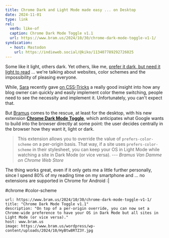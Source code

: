 ```yaml
---
title: Chrome Dark and Light Mode made easy ... on Desktop
date: 2024-11-01
type: link
rel:
  verb: like-of
  caption: Chrome Dark Mode Toggle v1.1
  url: https://www.bram.us/2024/10/30/chrome-dark-mode-toggle-v1-1/
syndication:
  - host: Mastodon
    url: https://indieweb.social/@kiko/113407789292726025
---
```

Some like it light, others dark. Yet others, like me, [prefer it dark, but need it light to read](https://kiko.io/post/Don-t-be-ignorant-and-offer-a-theme-switch/) ... we're talking about websites, color schemes and the impossibility of pleasing everyone. 

While, [Sara](https://front-end.social/@sarajw) recently gave [on CSS-Tricks](https://css-tricks.com/come-to-the-light-dark-side/) a really good insight into how any blog owner can quickly and easily implement color theme switching, people need to see the necessity and implement it. Unfortunately, you can't expect that. 

But [Bramus](https://front-end.social/@bramus) comes to the rescue, at least for the desktop, with his new extension **[Chrome Dark Mode Toggle](https://www.bram.us/2024/10/30/chrome-dark-mode-toggle-v1-1/)**, which anticipates what Google wants to build into the browser directly at some point: the user decides centrally in the browser how they want it, light or dark.

> This extension allows you to override the value of `prefers-color-scheme` on a per-origin basis. That way, if a site uses `prefers-color-scheme` in their stylesheet, you can keep your OS in Light Mode while watching a site in Dark Mode (or vice versa).
> --- *Bramus Van Damme on Chrome Web Store*

The thing works great, even if it only gets me a little further personally, since I spend 80% of my reading time on my smartphone and ... no extensions are supported in Chrome for Android :|

#chrome #color-scheme


```cardlink
url: https://www.bram.us/2024/10/30/chrome-dark-mode-toggle-v1-1/
title: "Chrome Dark Mode Toggle v1.1"
description: "On top of a per-origin override, you can now set a Chrome-wide preference to have your OS in Dark Mode but all sites in Light Mode (or vice versa)."
host: www.bram.us
image: https://www.bram.us/wordpress/wp-content/uploads/2024/10/HyBtw8RTZ3Y.jpg
```
